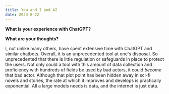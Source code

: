 ```yaml
---
title: You and I and AI
date: 2023-8-22
---
```


**What is your experience with ChatGPT?**

**What are your thoughts?**

I, not unlike many others, have spent extensive time with ChatGPT and similar chatbots. Overall, it is an unprecedented tool at one's disposal. So unprecedented that there is little regulation or safeguards in place to protect the users. Not only could a tool with this amount of data collection and proficiency with hundreds of fields be used by bad actors, it could _become_ that bad actor. Although that plot point has been hidden away in sci-fi novels and stories, the rate at which it improves and develops is practically exponential. All a large models needs is data, and the internet is just data.
